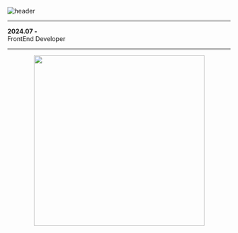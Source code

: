 ![header](https://capsule-render.vercel.app/api?type=Waving&color=timeGradient&height=300&section=header&text=HI!👋%20I%20AM%20JUNSUB!&fontSize=48)


-----

**2024.07 -**  
FrontEnd Developer

-----

<div align=center>
<!--     <a href="https://github.com/anuraghazra/github-readme-stats" title="Go to Source">
      <img align="left" width=385 src="https://github-readme-stats.vercel.app/api?username=SubJeeLee&show_icons=true&theme=dark&hide_border=true&bg_color=151515&icon_color=ffffff&text_color=ffffff&title_color=00e6fe" />
    </a> -->
    <a href="https://git.io/streak-stats" title="Go to Source">
      <img align="center" width=385 src="http://github-readme-streak-stats.herokuapp.com?user=SubJeeLee&hide_border=true&theme=black-ice" alt="" />
    </a>
  </div>

<!--
**SubJeeLee/SubJeeLee** is a ✨ _special_ ✨ repository because its `README.md` (this file) appears on your GitHub profile.

Here are some ideas to get you started:

- 🔭 I’m currently working on ...
- 🌱 I’m currently learning ...
- 👯 I’m looking to collaborate on ...
- 🤔 I’m looking for help with ...
- 💬 Ask me about ...
- 📫 How to reach me: ...
- 😄 Pronouns: ...
- ⚡ Fun fact: ...
-->
